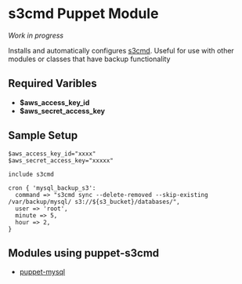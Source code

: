 # s3cmd Puppet Module

*Work in progress*

Installs and automatically configures [s3cmd](http://s3tools.org/s3tools). Useful for use with other modules or classes that have backup functionality

## Required Varibles

* **$aws_access_key_id**
* **$aws_secret_access_key**

## Sample Setup

    $aws_access_key_id="xxxx"
    $aws_secret_access_key="xxxxx"
    
    include s3cmd
    
    cron { 'mysql_backup_s3':
      command => "s3cmd sync --delete-removed --skip-existing /var/backup/mysql/ s3://${s3_bucket}/databases/",
      user => 'root',
      minute => 5,
      hour => 2,
    }
    
## Modules using puppet-s3cmd

* [puppet-mysql](https://github.com/mattmcmanus/puppet-mysql)